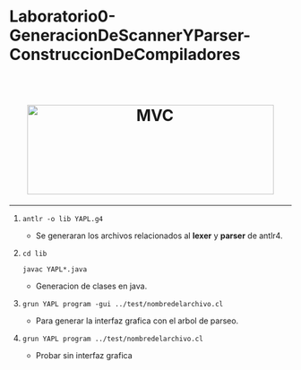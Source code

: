 # Laboratorio0-GeneracionDeScannerYParser-ConstruccionDeCompiladores

<h1 align="center">
<br>
  <img src="https://mk0tuzolorusfnc7thxk.kinstacdn.com/wp-content/uploads/2016/02/antlr-logo.png" alt="MVC" width="440" height="160">
<br>

</h1>
<hr />

1. `antlr -o lib YAPL.g4`
   * Se generaran los archivos relacionados al **lexer** y **parser** de antlr4.
   
2.  
    `cd lib`

    `javac YAPL*.java`
   * Generacion de clases en java.
3. `grun YAPL program -gui ../test/nombredelarchivo.cl`
   * Para generar la interfaz grafica con el arbol de parseo.
  
4. `grun YAPL program ../test/nombredelarchivo.cl`
   * Probar sin interfaz grafica 